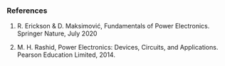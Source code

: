 ### References

1. R. Erickson & D. Maksimović, Fundamentals of Power Electronics. Springer Nature, July 2020

2. M. H. Rashid, Power Electronics: Devices, Circuits, and Applications. Pearson Education Limited, 2014.
